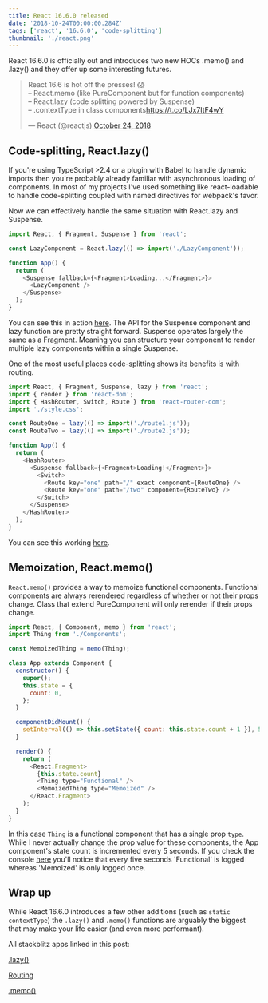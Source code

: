 ```yaml
---
title: React 16.6.0 released
date: '2018-10-24T00:00:00.284Z'
tags: ['react', '16.6.0', 'code-splitting']
thumbnail: './react.png'
---
```


React 16.6.0 is officially out and introduces two new HOCs .memo() and .lazy() and they offer up some interesting futures.

<!-- end -->

<blockquote class="twitter-tweet" data-lang="en"><p lang="en" dir="ltr">React 16.6 is hot off the presses! 😱<br>– React.memo (like PureComponent but for function components)<br>– React.lazy (code splitting powered by Suspense)<br>– .contextType in class components<a href="https://t.co/LJx7ItF4wY">https://t.co/LJx7ItF4wY</a></p>&mdash; React (@reactjs) <a href="https://twitter.com/reactjs/status/1054886083475857408?ref_src=twsrc%5Etfw">October 24, 2018</a></blockquote>

## Code-splitting, React.lazy()

If you're using TypeScript >2.4 or a plugin with Babel to handle dynamic imports then you're probably already familiar with asynchronous loading of components. In most of my projects I've used something like react-loadable to handle code-splitting coupled with named directives for webpack's favor.

Now we can effectively handle the same situation with React.lazy and Suspense.

```javascript
import React, { Fragment, Suspense } from 'react';

const LazyComponent = React.lazy(() => import('./LazyComponent'));

function App() {
  return (
    <Suspense fallback={<Fragment>Loading...</Fragment>}>
      <LazyComponent />
    </Suspense>
  );
}
```

You can see this in action [here](https://stackblitz.com/edit/react-xqazvl). The API for the Suspense component and lazy function are pretty straight forward. Suspense operates largely the same as a Fragment. Meaning you can structure your component to render multiple lazy components within a single Suspense.

One of the most useful places code-splitting shows its benefits is with routing.

```javascript
import React, { Fragment, Suspense, lazy } from 'react';
import { render } from 'react-dom';
import { HashRouter, Switch, Route } from 'react-router-dom';
import './style.css';

const RouteOne = lazy(() => import('./route1.js'));
const RouteTwo = lazy(() => import('./route2.js'));

function App() {
  return (
    <HashRouter>
      <Suspense fallback={<Fragment>Loading!</Fragment>}>
        <Switch>
          <Route key="one" path="/" exact component={RouteOne} />
          <Route key="one" path="/two" component={RouteTwo} />
        </Switch>
      </Suspense>
    </HashRouter>
  );
}
```

You can see this working [here](https://stackblitz.com/edit/react-sraxvv).

## Memoization, React.memo()

`React.memo()` provides a way to memoize functional components. Functional components are always rerendered regardless of whether or not their props change. Class that extend PureComponent will only rerender if their props change.

```javascript
import React, { Component, memo } from 'react';
import Thing from './Components';

const MemoizedThing = memo(Thing);

class App extends Component {
  constructor() {
    super();
    this.state = {
      count: 0,
    };
  }

  componentDidMount() {
    setInterval(() => this.setState({ count: this.state.count + 1 }), 5000);
  }

  render() {
    return (
      <React.Fragment>
        {this.state.count}
        <Thing type="Functional" />
        <MemoizedThing type="Memoized" />
      </React.Fragment>
    );
  }
}
```

In this case `Thing` is a functional component that has a single prop `type`. While I never actually change the prop value for these components, the App component's state count is incremented every 5 seconds. If you check the console [here](https://stackblitz.com/edit/react-memo) you'll notice that every five seconds 'Functional' is logged whereas 'Memoized' is only logged once.

## Wrap up

While React 16.6.0 introduces a few other additions (such as `static contextType`) the `.lazy()` and `.memo()` functions are arguably the biggest that may make your life easier (and even more performant).

All stackblitz apps linked in this post:

[.lazy()](https://stackblitz.com/edit/react-xqazvl)

[Routing](https://stackblitz.com/edit/react-sraxvv)

[.memo()](https://stackblitz.com/edit/react-memo)
